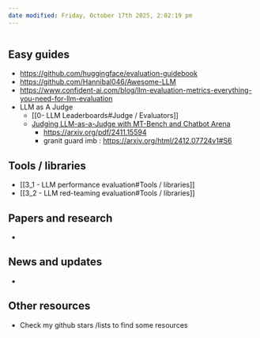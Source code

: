 ```yaml
---
date modified: Friday, October 17th 2025, 2:02:19 pm
---
```

```table-of-contents
```
## Easy guides
- https://github.com/huggingface/evaluation-guidebook
- https://github.com/Hannibal046/Awesome-LLM
- https://www.confident-ai.com/blog/llm-evaluation-metrics-everything-you-need-for-llm-evaluation
- LLM as A Judge
	- [[0- LLM Leaderboards#Judge / Evaluators]]
	- [Judging LLM-as-a-Judge with MT-Bench and Chatbot Arena](https://arxiv.org/abs/2306.05685)
		- https://arxiv.org/pdf/2411.15594
		- granit guard imb : https://arxiv.org/html/2412.07724v1#S6

## Tools / libraries 
- [[3_1 - LLM performance evaluation#Tools / libraries]]
- [[3_2 - LLM red-teaming evaluation#Tools / libraries]]
## Papers and research
-
## News and updates
-
## Other resources 
- Check my github stars /lists to find some resources



